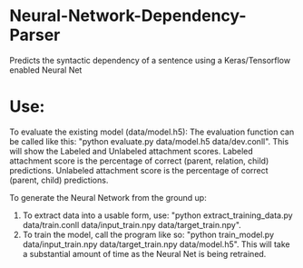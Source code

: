 # Neural-Network-Dependency-Parser
Predicts the syntactic dependency of a sentence using a Keras/Tensorflow enabled Neural Net

# Use:
To evaluate the existing model (data/model.h5):
The evaluation function can be called like this: "python evaluate.py data/model.h5 data/dev.conll". This will show the Labeled and Unlabeled attachment scores. Labeled attachment score is the percentage of correct (parent, relation, child) predictions. Unlabeled attachment score is the percentage of correct (parent, child) predictions.

To generate the Neural Network from the ground up:
1. To extract data into a usable form, use: "python extract_training_data.py data/train.conll data/input_train.npy data/target_train.npy".
2. To train the model, call the program like so: "python train_model.py data/input_train.npy data/target_train.npy data/model.h5". This will take a substantial amount of time as the Neural Net is being retrained.
